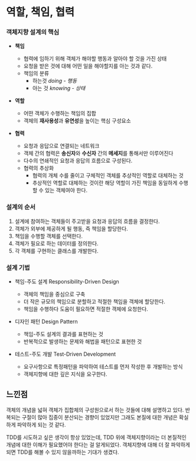 # 역할, 책임, 협력

### 객체지향 설계의 핵심

- **책임**
  - 협력에 임하기 위해 객체가 해야할 행동과 알아야 할 것을 가진 상태
  - 요청을 받은 것에 대해 어떤 일을 해야할지를 아는 것과 같다.
  - 책임의 분류
      - 하는것 *doing - 행동*
      - 아는 것 *knowing - 상태*
    
- **역할**
  - 어떤 객체가 수행하는 책임의 집합
  - 객체의 **재사용성**과 **유연성**을 높이는 핵심 구성요소

- **협력**
  - 요청과 응답으로 연결되는 네트워크
  - 객체 간의 협력은 **송신자**와 **수신자** 간의 **메세지**를 통해서만 이루어진다
  - 다수의 연쇄적인 요청과 응답의 흐름으로 구성된다.
  - 협력의 추상화
    - 협력의 개체 수를 줄이고 구체적인 객체를 추상적인 역할로 대체하는 것
    - 추상적인 역할로 대체하는 것이란 해당 역할이 가진 책임을 동일하게 수행할 수 있는 객체여야 한다.

### 설계의 순서

1. 설계에 참여하는 객체들이 주고받을 요청과 응답의 흐름을 결정한다.
2. 객체가 외부에 제공하게 될 행동, 즉 책임을 할당한다.
3. 책임을 수행할 객체를 선택한다.
4. 객체가 필요로 하는 데이터를 정의한다.
5. 각 객체를 구현하는 클래스를 개발한다.

### 설계 기법

- 책임-주도 설계 Responsibility-Driven Design
  - 객체의 책임을 중심으로 구축
  - 더 작은 규모의 책임으로 분할하고 적절한 책임을 객체에 할당한다.
  - 책임을 수행하다 도움이 필요하면 적절한 객체에 요청한다.

- 디자인 패턴 Design Pattern
  - 책임-주도 설계의 결과를 표현하는 것
  - 반복적으로 발생하는 문제와 해법을 패턴으로 표현한 것

- 테스트-주도 개발 Test-Driven Development
  - 요구사항으로 특정패턴을 파악하여 테스트를 먼저 작성한 후 개발하는 방식
  - 객체지향에 대한 깊은 지식을 요구한다.

## 느낀점
객체의 개념을 넓혀 객체가 집합체의 구성원으로서 하는 것들에 대해 설명하고 있다.
반복되는 구절이 많아 집중이 분산되는 경향이 있었지만
그래도 본질에 대한 개념은 확실하게 파악하게 되는 것 같다.

TDD를 시도하고 싶은 생각이 항상 있었는데,
TDD 위에 객체지향이라는 더 본질적인 개념에 대한 이해가 필요했어야 한다는 걸 알게되었다.
객체지향에 대해 더 잘 파악하게 되면 TDD를 해볼 수 있지 않을까하는 기대가 생겼다.